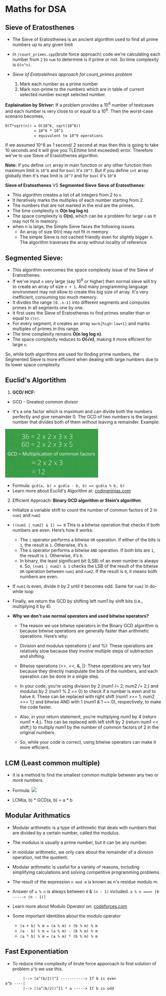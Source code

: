 # Maths for DSA

## **Sieve of Eratosthenes**
- The Sieve of Eratosthenes is an ancient algorithm used to find all prime numbers up to any given limit
- in `/count_primes.cpp`(brute force approach) code we're calculating each number from `2` to `num` to determine is it prime or not. So time complexity is `O(n^n)`.

- *Sieve of Eratostehnes approach for count_primes problem*
    1. Mark each number as a prime number
    2. Mark non-prime to the numbers which are in table of current selected number except selected number.

**Explaination by Striver:**
If a problem provides a  10<sup>6</sup> number of testcases and each number is very close to or equal to a 10<sup>6</sup>.
Then the worst-case scenario becomes, 
```
O(T*sqrt(n)) = O(10^6, sqrt(10^6))
             = 10^6 * 10^3
             = equivalent to 10^9 operations
```
If we assumed 10^8 as 1 second/ 2 second at max then this is going to take 10 seconds and it will give you TLE(time limit exceeded) error. Therefore we've to use Sieve of Erastothenes algorithm.

**Note:** If you define `int` array in main function or any other function then maximum limit is `10^6` and for `bool` it's `10^7`.
But if you define `int` array globally then it's max limit is `10^7` and for `bool` it's `10^8`


**Sieve of Eratosthenes** VS **Segmented Sieve**
**Sieve of Eratosthenes**:
- This algorithm creates a list of all integers from 2 to `n`.
- It iteratively marks the multiples of each number starting from 2.
- The numbers that are not marked in the end are the primes.
- The time complexity is **O(n log log n)**.
- The space complexity is **O(n)**, which can be a problem for large `n` as it may not fit in memory.
- when n is large, the Simple Sieve faces the following issues.
    - An array of size Θ(n) may not fit in memory
    - The simple Sieve is not cached friendly even for slightly bigger n. The algorithm traverses the array without locality of reference

## **Segmented Sieve**:
- This algorithm overcomes the space complexity issue of the Sieve of Eratosthenes.
- If we've input `n` very large (say 10<sup>9</sup> or higher) then normal sieve will try to create an array of size `n + 1`. And many programming language environment may not allow to create this big size of array. It's very inefficient, consuming too much memory.
- It divides the range `[0..n-1]` into different segments and computes primes in all segments one by one.
- It first uses the Sieve of Eratosthenes to find primes smaller than or equal to `√(n)`.
- For every segment, it creates an array `mark[high-low+1]` and marks multiples of primes in this range.
- The time complexity remains **O(n log log n)**.
- The space complexity reduces to **O(√n)**, making it more efficient for large `n`.

So, while both algorithms are used for finding prime numbers, the Segmented Sieve is more efficient when dealing with large numbers due to its lower space complexity.


## Euclid's Algortithm
1. **GCD/ HCF:**
- GCD - Greatest common divisor

- It's a one factor which is maximum and can divide both the numbers perfectly and give remainder 0. The GCD of two numbers is the largest number that divides both of them without leaving a remainder.
Example:
<img src="/Maths For DSA/image.png" width=300 alt="GCD/HCF" />

- Formula: `gcd(a, b) = gcd(a - b, b) => gcd(a % b, b)`
- Learn more about Euclid's Algorithm at: <a href="https://www.codingninjas.com/studio/library/gcd-euclidean-algorithm">codingninjas.com</a>

2. Efficient Approach: **Binary GCD algorithm or Stein’s algorithm**.
- Initialize a variable shift to count the number of common factors of 2 in `num1` and `num2`
- `((num1 | num2) & 1) == 0` This is a bitwise operation that checks if both numbers are even. Here’s how it works:
    - The `|` operator performs a bitwise `OR` operation. If either of the bits is `1`, the result is `1`. Otherwise, it’s `0`.
    - The `&` operator performs a bitwise `AND` operation. If both bits are `1`, the result is `1`. Otherwise, it’s `0`.
    - In binary, the least significant bit (LSB) of an even number is always `0`. So, `(num1 | num2) & 1` checks the LSB of the result of the bitwise `OR` operation between `num1` and `num2`. If the result is `0`, it means both numbers are even.
- If `num1` is even, divide it by 2 until it becomes odd. Same for `num2` in do-while loop
- Finally, we return the GCD by shifting left num1 by shift bits (i.e., multiplying it by 4).

- **Why we don't use normal operators and used bitwise operators?**
    - The reason we use bitwise operators in the Binary GCD algorithm is because bitwise operations are generally faster than arithmetic operations. Here’s why:

    - Division and modulus operations (/ and %): These operations are relatively slow because they involve multiple steps of subtraction and shifting.

    - Bitwise operations (>>, <<, &, |): These operations are very fast because they directly manipulate the bits of the numbers, and each operation can be done in a single step.

    - In your code, you’re using division by 2 (num1 /= 2; num2 /= 2;) and modulus by 2 (num1 % 2 == 0) to check if a number is even and to halve it. These can be replaced with right shift (num1 >>= 1; num2 >>= 1;) and bitwise AND with 1 (num1 & 1 == 0), respectively, to make the code faster.

    - Also, in your return statement, you’re multiplying num1 by 4 (return num1 * 4;). This can be replaced with left shift by 2 (return num1 << shift;) to multiply num1 by the number of common factors of 2 in the original numbers.

    - So, while your code is correct, using bitwise operators can make it more efficient.

## LCM (Least common multiple)
- It is a method to find the smallest common multiple between any two or more numbers.

- Formula:
    <img src="![LCM formula](image-1.png)" />

- LCM(a, b) * GCD(a, b) = a * b


## Modular Arithmatics
- Modular arithmetic is a type of arithmetic that deals with numbers that are divided by a certain number, called the modulus.
- The modulus is usually a prime number, but it can be any number.
- In modular arithmetic, we only care about the remainder of a division operation, not the quotient.
- Modular arithmetic is useful for a variety of reasons, including simplifying calculations and solving competitive programming problems.
-  The result of the expression `n mod m` is known as n's residue modulo m.

- Answer of `a % n` is always between `0` & `(n - 1)` included.
    `a % n ===> [0 -----> (n - 1)]`

- Learn more about Modulo Operator on: <a href="https://codeforces.com/blog/entry/72527">codeforces.com</a>

- Some important identities about the modulo operator
    - `(a + b) % m = (a % m) + (b % m) % m`
    - `(a - b) % m = (a % m) - (b % m) % m`
    - `(a * b) % m = (a % m) * (b % m) % m`

## Fast Exponentiation
- To reduce time complexity of brute force apporoach to find solution of problem `a^b` we use this.
```
        |--> (a^(b/2))^2 -----------> If b is even
a^b ----|
        |--> [(a^(b/2))^2] * a -----> If b is odd
```